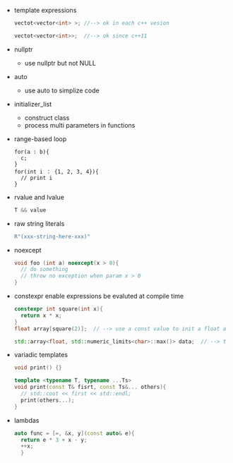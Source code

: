 + template expressions
  ```cpp
  vectot<vector<int> >; //--> ok in each c++ vesion
  
  vectot<vector<int>>;  //--> ok since c++11
  ```

+ nullptr
  + use nullptr but not NULL

+ auto
  + use auto to simplize code

+ initializer_list
  + construct class
  + process multi parameters in functions

+ range-based loop
  ```
  for(a : b){
    c;
  }
  for(int i ： {1, 2, 3, 4}){
    // print i
  }
  ```
+ rvalue and lvalue
  ```cpp
  T && value
  ```
+ raw string literals
  ```cpp
  R"(xxx-string-here-xxx)"
  ```
+ noexcept
  ```cpp
  void foo (int a) noexcept(x > 0){
    // do something
    // throw no exception when param x > 0
  }
  ```
+ constexpr
  enable expressions be evaluted at compile time
  ```cpp
  constexpr int square(int x){
    return x * x;
  }
  float array[square(2)];  // --> use a const value to init a float array

  std::array<float, std::numeric_limits<char>::max()> data;  // --> the max char from numeric is a const value
  ```
+ variadic templates
  ```cpp
  void print() {}
  
  template <typename T, typename ...Ts>
  void print(const T& fisrt, const Ts&... others){
    // std::cout << first << std::endl;
    print(others...);
  }
  ```
+ lambdas
  ```cpp
  auto func = [=, &x, y](const auto& e){ 
    return e * 3 + x - y;
    ++x;
    }
  ```
